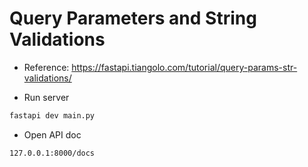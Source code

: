 # Query Parameters and String Validations

- Reference: https://fastapi.tiangolo.com/tutorial/query-params-str-validations/

- Run server

```bash
fastapi dev main.py
```

- Open API doc

```
127.0.0.1:8000/docs
```
